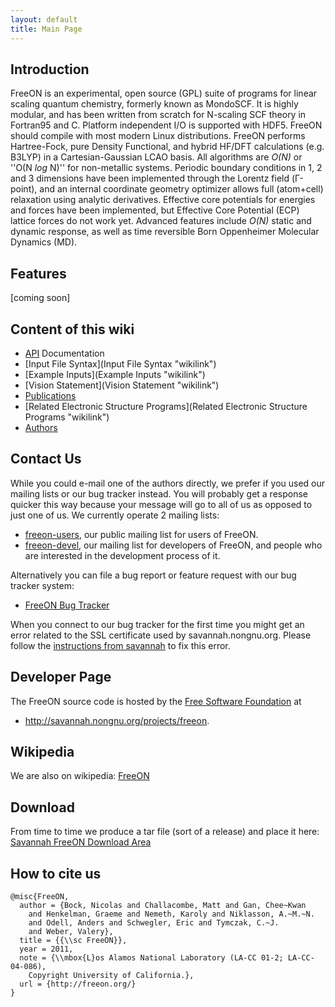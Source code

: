 ```yaml
---
layout: default
title: Main Page
---
```


Introduction
------------

FreeON is an experimental, open source (GPL) suite of programs for linear scaling quantum chemistry, formerly known as MondoSCF. It is highly modular, and has been written from scratch for N-scaling SCF theory in Fortran95 and C. Platform independent I/O is supported with HDF5. FreeON should compile with most modern Linux distributions. FreeON performs Hartree-Fock, pure Density Functional, and hybrid HF/DFT calculations (e.g. B3LYP) in a Cartesian-Gaussian LCAO basis. All algorithms are *O(N)* or ''O(N *log* N)'' for non-metallic systems. Periodic boundary conditions in 1, 2 and 3 dimensions have been implemented through the Lorentz field (Γ-point), and an internal coordinate geometry optimizer allows full (atom+cell) relaxation using analytic derivatives. Effective core potentials for energies and forces have been implemented, but Effective Core Potential (ECP) lattice forces do not work yet. Advanced features include *O(N)* static and dynamic response, as well as time reversible Born Oppenheimer Molecular Dynamics (MD).

Features
--------

[coming soon]

Content of this wiki
--------------------

-   [API](API "wikilink") Documentation
-   [Input File Syntax](Input File Syntax "wikilink")
-   [Example Inputs](Example Inputs "wikilink")
-   [Vision Statement](Vision Statement "wikilink")
-   [Publications](Publications "wikilink")
-   [Related Electronic Structure Programs](Related Electronic Structure Programs "wikilink")
-   [Authors](Authors "wikilink")

Contact Us
----------

While you could e-mail one of the authors directly, we prefer if you used our mailing lists or our bug tracker instead. You will probably get a response quicker this way because your message will go to all of us as opposed to just one of us. We currently operate 2 mailing lists:

-   [freeon-users](http://lists.nongnu.org/mailman/listinfo/freeon-users), our public mailing list for users of FreeON.
-   [freeon-devel](http://lists.nongnu.org/mailman/listinfo/freeon-devel), our mailing list for developers of FreeON, and people who are interested in the development process of it.

Alternatively you can file a bug report or feature request with our bug tracker system:

-   [FreeON Bug Tracker](https://savannah.nongnu.org/bugs/?group=freeon)

When you connect to our bug tracker for the first time you might get an error related to the SSL certificate used by savannah.nongnu.org. Please follow the [instructions from savannah](http://savannah.nongnu.org/tls/tutorial/) to fix this error.

Developer Page
--------------

The FreeON source code is hosted by the [Free Software Foundation](http://www.fsf.org/) at

-   [<http://savannah.nongnu.org/projects/freeon>](http://savannah.nongnu.org/projects/freeon).

Wikipedia
---------

We are also on wikipedia: [FreeON](http://en.wikipedia.org/wiki/FreeON)

Download
--------

From time to time we produce a tar file (sort of a release) and place it here: [Savannah FreeON Download Area](http://savannah.nongnu.org/files/?group=freeon)

How to cite us
--------------

    @misc{FreeON,
      author = {Bock, Nicolas and Challacombe, Matt and Gan, Chee~Kwan
        and Henkelman, Graeme and Nemeth, Karoly and Niklasson, A.~M.~N.
        and Odell, Anders and Schwegler, Eric and Tymczak, C.~J.
        and Weber, Valery},
      title = {{\\sc FreeON}},
      year = 2011,
      note = {\\mbox{L}os Alamos National Laboratory (LA-CC 01-2; LA-CC-04-086),
        Copyright University of California.},
      url = {http://freeon.org/}
    }

